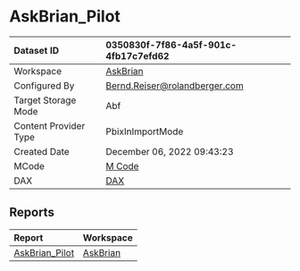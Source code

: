 



# AskBrian_Pilot

|Dataset ID|0350830f-7f86-4a5f-901c-4fb17c7efd62|
| :--- | :--- |
|Workspace|[AskBrian](../Workspaces/AskBrian.md)|
|Configured By|Bernd.Reiser@rolandberger.com|
|Target Storage Mode|Abf|
|Content Provider Type|PbixInImportMode|
|Created Date|December 06, 2022 09:43:23|
|MCode|[M Code](./AskBrian_Pilot/mcode.md)|
|DAX|[DAX](./AskBrian_Pilot/dax.md)|

## Reports

|Report|Workspace|
| :--- | :--- |
|[AskBrian_Pilot](../Reports/AskBrian_Pilot.md)|[AskBrian](../Workspaces/AskBrian.md)|
